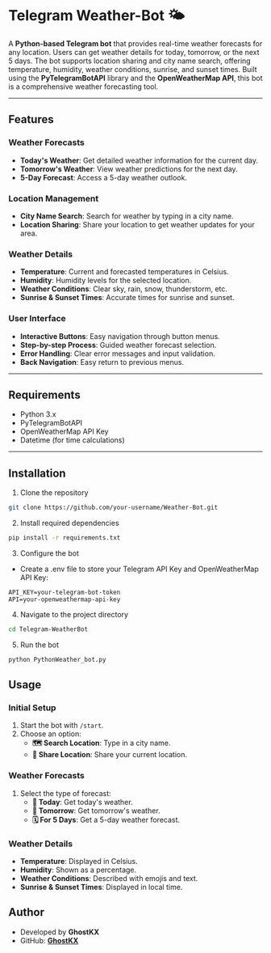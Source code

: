 # Telegram Weather-Bot 🌤️

A **Python-based Telegram bot** that provides real-time weather forecasts for any location. Users can get weather details for today, tomorrow, or the next 5 days. The bot supports location sharing and city name search, offering temperature, humidity, weather conditions, sunrise, and sunset times. Built using the **PyTelegramBotAPI** library and the **OpenWeatherMap API**, this bot is a comprehensive weather forecasting tool.

---

## Features

### Weather Forecasts
- **Today's Weather**: Get detailed weather information for the current day.
- **Tomorrow's Weather**: View weather predictions for the next day.
- **5-Day Forecast**: Access a 5-day weather outlook.

### Location Management
- **City Name Search**: Search for weather by typing in a city name.
- **Location Sharing**: Share your location to get weather updates for your area.

### Weather Details
- **Temperature**: Current and forecasted temperatures in Celsius.
- **Humidity**: Humidity levels for the selected location.
- **Weather Conditions**: Clear sky, rain, snow, thunderstorm, etc.
- **Sunrise & Sunset Times**: Accurate times for sunrise and sunset.

### User Interface
- **Interactive Buttons**: Easy navigation through button menus.
- **Step-by-step Process**: Guided weather forecast selection.
- **Error Handling**: Clear error messages and input validation.
- **Back Navigation**: Easy return to previous menus.

---

## Requirements

- Python 3.x
- PyTelegramBotAPI
- OpenWeatherMap API Key
- Datetime (for time calculations)

---

## Installation

1. Clone the repository
```bash
git clone https://github.com/your-username/Weather-Bot.git
```

2. Install required dependencies
```bash
pip install -r requirements.txt
```

3. Configure the bot

- Create a .env file to store your Telegram API Key and OpenWeatherMap API Key:

```
API_KEY=your-telegram-bot-token
API=your-openweathermap-api-key
```

4. Navigate to the project directory
```bash
cd Telegram-WeatherBot
```

5. Run the bot
```bash
python PythonWeather_bot.py
```

## Usage

### Initial Setup
1. Start the bot with `/start`.
2. Choose an option:
   - **🗺️ Search Location**: Type in a city name.
   - **📍 Share Location**: Share your current location.

### Weather Forecasts
1. Select the type of forecast:
   - **📆 Today**: Get today's weather.
   - **📅 Tomorrow**: Get tomorrow's weather.
   - **🗓️ For 5 Days**: Get a 5-day weather forecast.

### Weather Details
- **Temperature**: Displayed in Celsius.
- **Humidity**: Shown as a percentage.
- **Weather Conditions**: Described with emojis and text.
- **Sunrise & Sunset Times**: Displayed in local time.


## Author

- Developed by **GhostKX**
- GitHub: **[GhostKX](https://github.com/GhostKX/Weather-Bot)**